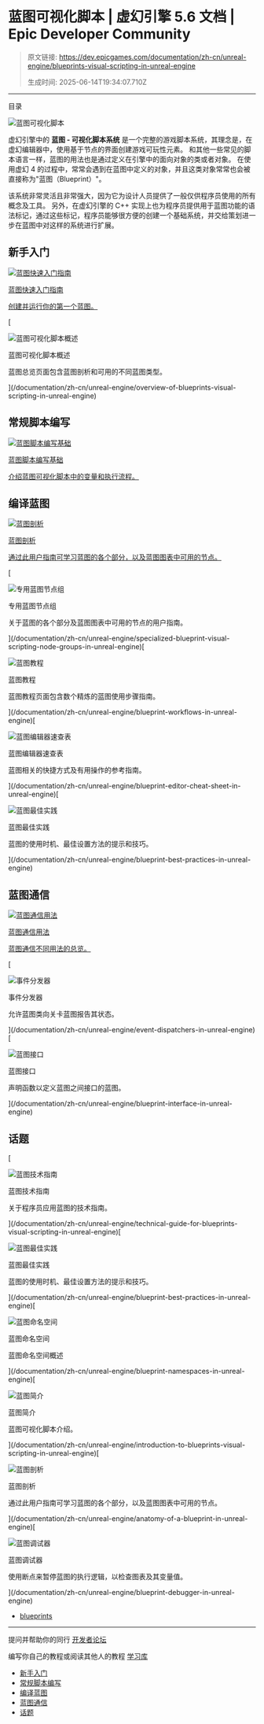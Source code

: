 # 蓝图可视化脚本 | 虚幻引擎 5.6 文档 | Epic Developer Community

> 原文链接: https://dev.epicgames.com/documentation/zh-cn/unreal-engine/blueprints-visual-scripting-in-unreal-engine
> 
> 生成时间: 2025-06-14T19:34:07.710Z

---

目录

![蓝图可视化脚本](https://dev.epicgames.com/community/api/documentation/image/e076322d-ce7c-439d-891d-63ed1dd9175d?resizing_type=fill&width=1920&height=335)

虚幻引擎中的 **蓝图 - 可视化脚本系统** 是一个完整的游戏脚本系统，其理念是，在虚幻编辑器中，使用基于节点的界面创建游戏可玩性元素。 和其他一些常见的脚本语言一样，蓝图的用法也是通过定义在引擎中的面向对象的类或者对象。 在使用虚幻 4 的过程中，常常会遇到在蓝图中定义的对象，并且这类对象常常也会被直接称为"蓝图（Blueprint）"。

该系统非常灵活且非常强大，因为它为设计人员提供了一般仅供程序员使用的所有概念及工具。 另外，在虚幻引擎的 C++ 实现上也为程序员提供用于蓝图功能的语法标记，通过这些标记，程序员能够很方便的创建一个基础系统，并交给策划进一步在蓝图中对这样的系统进行扩展。

## 新手入门

[](/documentation/zh-cn/unreal-engine/quick-start-guide-for-blueprints-visual-scripting-in-unreal-engine)

[![蓝图快速入门指南](https://d1iv7db44yhgxn.cloudfront.net/documentation/images/16d156a3-a246-4d9f-9572-455df1238d0a/quickstart.png)](/documentation/zh-cn/unreal-engine/quick-start-guide-for-blueprints-visual-scripting-in-unreal-engine)

[蓝图快速入门指南](/documentation/zh-cn/unreal-engine/quick-start-guide-for-blueprints-visual-scripting-in-unreal-engine)

[创建并运行你的第一个蓝图。](/documentation/zh-cn/unreal-engine/quick-start-guide-for-blueprints-visual-scripting-in-unreal-engine)

[

![蓝图可视化脚本概述](https://d1iv7db44yhgxn.cloudfront.net/documentation/images/94126244-4abf-40f8-ba6f-bfdf30ab540b/blueprint_topic.png)

蓝图可视化脚本概述

蓝图总览页面包含蓝图剖析和可用的不同蓝图类型。





](/documentation/zh-cn/unreal-engine/overview-of-blueprints-visual-scripting-in-unreal-engine)

## 常规脚本编写

[](/documentation/zh-cn/unreal-engine/basic-scripting-with-blueprints-in-unreal-engine)

[![蓝图脚本编写基础](https://d1iv7db44yhgxn.cloudfront.net/documentation/images/1a33c08b-62b8-4cab-8e14-63e279a83adb/using_interface_topic.png)](/documentation/zh-cn/unreal-engine/basic-scripting-with-blueprints-in-unreal-engine)

[蓝图脚本编写基础](/documentation/zh-cn/unreal-engine/basic-scripting-with-blueprints-in-unreal-engine)

[介绍蓝图可视化脚本中的变量和执行流程。](/documentation/zh-cn/unreal-engine/basic-scripting-with-blueprints-in-unreal-engine)

## 编译蓝图

[](/documentation/zh-cn/unreal-engine/anatomy-of-a-blueprint-in-unreal-engine)

[![蓝图剖析](https://d1iv7db44yhgxn.cloudfront.net/documentation/images/3ac7ff7d-3b26-42b0-9289-2faeb79fdcc7/anatomy.png)](/documentation/zh-cn/unreal-engine/anatomy-of-a-blueprint-in-unreal-engine)

[蓝图剖析](/documentation/zh-cn/unreal-engine/anatomy-of-a-blueprint-in-unreal-engine)

[通过此用户指南可学习蓝图的各个部分，以及蓝图图表中可用的节点。](/documentation/zh-cn/unreal-engine/anatomy-of-a-blueprint-in-unreal-engine)

[

![专用蓝图节点组](https://d1iv7db44yhgxn.cloudfront.net/documentation/images/a6b3b7c4-657e-4c66-985d-94ae49a24c5f/using_interface_topic.png)

专用蓝图节点组

关于蓝图的各个部分及蓝图图表中可用的节点的用户指南。





](/documentation/zh-cn/unreal-engine/specialized-blueprint-visual-scripting-node-groups-in-unreal-engine)[

![蓝图教程](https://d1iv7db44yhgxn.cloudfront.net/documentation/images/58117fa7-a2f9-4812-a4d5-77b6d85b1a9a/bp_howto_topic.png)

蓝图教程

蓝图教程页面包含数个精炼的蓝图使用步骤指南。





](/documentation/zh-cn/unreal-engine/blueprint-workflows-in-unreal-engine)[

![蓝图编辑器速查表](https://d1iv7db44yhgxn.cloudfront.net/documentation/images/f87faa2b-6d76-4cf2-a7b7-a02cd0ae23ae/blueprintcheatsheet.png)

蓝图编辑器速查表

蓝图相关的快捷方式及有用操作的参考指南。





](/documentation/zh-cn/unreal-engine/blueprint-editor-cheat-sheet-in-unreal-engine)[

![蓝图最佳实践](https://d1iv7db44yhgxn.cloudfront.net/documentation/images/f7834e6a-b6e8-4489-9444-f1c206849daa/bestpractices_topic.png)

蓝图最佳实践

蓝图的使用时机、最佳设置方法的提示和技巧。





](/documentation/zh-cn/unreal-engine/blueprint-best-practices-in-unreal-engine)

## 蓝图通信

[](/documentation/zh-cn/unreal-engine/blueprint-communication-usage-in-unreal-engine)

[![蓝图通信用法](https://d1iv7db44yhgxn.cloudfront.net/documentation/images/0479d86f-0ced-40a8-9bc6-693632f8ded6/bp_comms_topic.png)](/documentation/zh-cn/unreal-engine/blueprint-communication-usage-in-unreal-engine)

[蓝图通信用法](/documentation/zh-cn/unreal-engine/blueprint-communication-usage-in-unreal-engine)

[蓝图通信不同用法的总览。](/documentation/zh-cn/unreal-engine/blueprint-communication-usage-in-unreal-engine)

[

![事件分发器](https://d1iv7db44yhgxn.cloudfront.net/documentation/images/a4085de2-15c4-42d4-b96c-f541c9eae718/event_dispatcher_topic.png)

事件分发器

允许蓝图类向关卡蓝图报告其状态。





](/documentation/zh-cn/unreal-engine/event-dispatchers-in-unreal-engine)[

![蓝图接口](https://d1iv7db44yhgxn.cloudfront.net/documentation/images/6fcc0e47-99e6-4709-9835-42d219d971d5/blueprint_interface.png)

蓝图接口

声明函数以定义蓝图之间接口的蓝图。





](/documentation/zh-cn/unreal-engine/blueprint-interface-in-unreal-engine)

## 话题

[

![蓝图技术指南](https://d1iv7db44yhgxn.cloudfront.net/documentation/images/6e997699-3097-4c94-8b86-4eae8833e5eb/placeholder_topic.png)

蓝图技术指南

关于程序员应用蓝图的技术指南。





](/documentation/zh-cn/unreal-engine/technical-guide-for-blueprints-visual-scripting-in-unreal-engine)[

![蓝图最佳实践](https://d1iv7db44yhgxn.cloudfront.net/documentation/images/f7834e6a-b6e8-4489-9444-f1c206849daa/bestpractices_topic.png)

蓝图最佳实践

蓝图的使用时机、最佳设置方法的提示和技巧。





](/documentation/zh-cn/unreal-engine/blueprint-best-practices-in-unreal-engine)[

![蓝图命名空间](https://d1iv7db44yhgxn.cloudfront.net/documentation/images/e0f79813-7108-4fa0-afc3-615eb4b15a37/placeholder_topic.png)

蓝图命名空间

蓝图命名空间概述





](/documentation/zh-cn/unreal-engine/blueprint-namespaces-in-unreal-engine)[

![蓝图简介](https://d1iv7db44yhgxn.cloudfront.net/documentation/images/a3d5253f-e435-423f-b5ed-039cb9b761d0/intro_topic.png)

蓝图简介

蓝图可视化脚本介绍。





](/documentation/zh-cn/unreal-engine/introduction-to-blueprints-visual-scripting-in-unreal-engine)[

![蓝图剖析](https://d1iv7db44yhgxn.cloudfront.net/documentation/images/3ac7ff7d-3b26-42b0-9289-2faeb79fdcc7/anatomy.png)

蓝图剖析

通过此用户指南可学习蓝图的各个部分，以及蓝图图表中可用的节点。





](/documentation/zh-cn/unreal-engine/anatomy-of-a-blueprint-in-unreal-engine)[

![蓝图调试器](https://d1iv7db44yhgxn.cloudfront.net/documentation/images/62893c3e-e96c-4f83-ab44-cf918c093ad0/placeholder_topic.png)

蓝图调试器

使用断点来暂停蓝图的执行逻辑，以检查图表及其变量值。





](/documentation/zh-cn/unreal-engine/blueprint-debugger-in-unreal-engine)

-   [blueprints](https://dev.epicgames.com/community/search?query=blueprints)

* * *

提问并帮助你的同行 [开发者论坛](https://forums.unrealengine.com/categories?tag=unreal-engine)

编写你自己的教程或阅读其他人的教程 [学习库](https://dev.epicgames.com/community/unreal-engine/learning)

-   [新手入门](/documentation/zh-cn/unreal-engine/blueprints-visual-scripting-in-unreal-engine#%E6%96%B0%E6%89%8B%E5%85%A5%E9%97%A8)
-   [常规脚本编写](/documentation/zh-cn/unreal-engine/blueprints-visual-scripting-in-unreal-engine#%E5%B8%B8%E8%A7%84%E8%84%9A%E6%9C%AC%E7%BC%96%E5%86%99)
-   [编译蓝图](/documentation/zh-cn/unreal-engine/blueprints-visual-scripting-in-unreal-engine#%E7%BC%96%E8%AF%91%E8%93%9D%E5%9B%BE)
-   [蓝图通信](/documentation/zh-cn/unreal-engine/blueprints-visual-scripting-in-unreal-engine#%E8%93%9D%E5%9B%BE%E9%80%9A%E4%BF%A1)
-   [话题](/documentation/zh-cn/unreal-engine/blueprints-visual-scripting-in-unreal-engine#%E8%AF%9D%E9%A2%98)